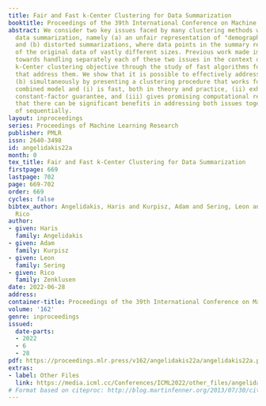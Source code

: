 ```yaml
---
title: Fair and Fast k-Center Clustering for Data Summarization
booktitle: Proceedings of the 39th International Conference on Machine Learning
abstract: We consider two key issues faced by many clustering methods when used for
  data summarization, namely (a) an unfair representation of "demographic groups”
  and (b) distorted summarizations, where data points in the summary represent subsets
  of the original data of vastly different sizes. Previous work made important steps
  towards handling separately each of these two issues in the context of the fundamental
  k-Center clustering objective through the study of fast algorithms for natural models
  that address them. We show that it is possible to effectively address both (a) and
  (b) simultaneously by presenting a clustering procedure that works for a canonical
  combined model and (i) is fast, both in theory and practice, (ii) exhibits a worst-case
  constant-factor guarantee, and (iii) gives promising computational results showing
  that there can be significant benefits in addressing both issues together instead
  of sequentially.
layout: inproceedings
series: Proceedings of Machine Learning Research
publisher: PMLR
issn: 2640-3498
id: angelidakis22a
month: 0
tex_title: Fair and Fast k-Center Clustering for Data Summarization
firstpage: 669
lastpage: 702
page: 669-702
order: 669
cycles: false
bibtex_author: Angelidakis, Haris and Kurpisz, Adam and Sering, Leon and Zenklusen,
  Rico
author:
- given: Haris
  family: Angelidakis
- given: Adam
  family: Kurpisz
- given: Leon
  family: Sering
- given: Rico
  family: Zenklusen
date: 2022-06-28
address:
container-title: Proceedings of the 39th International Conference on Machine Learning
volume: '162'
genre: inproceedings
issued:
  date-parts:
  - 2022
  - 6
  - 28
pdf: https://proceedings.mlr.press/v162/angelidakis22a/angelidakis22a.pdf
extras:
- label: Other Files
  link: https://media.icml.cc/Conferences/ICML2022/other_files/angelidakis22a-supp.zip
# Format based on citeproc: http://blog.martinfenner.org/2013/07/30/citeproc-yaml-for-bibliographies/
---
```

